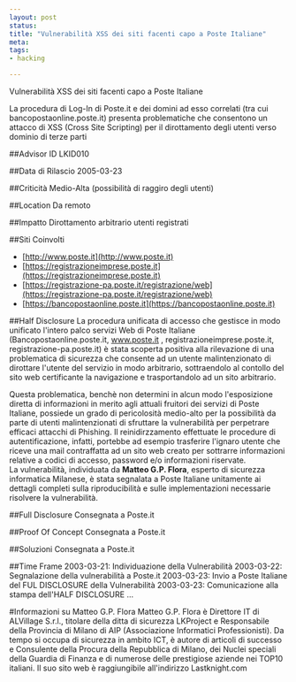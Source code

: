 ```yaml
--- 
layout: post
status: 
title: "Vulnerabilità XSS dei siti facenti capo a Poste Italiane"
meta: 
tags:
- hacking

---
```

Vulnerabilità XSS dei siti facenti capo a Poste Italiane

La procedura di Log-In di Poste.it e dei domini ad esso correlati (tra cui bancopostaonline.poste.it) presenta problematiche che consentono un attacco di XSS (Cross Site Scripting) per il dirottamento degli utenti verso dominio di terze parti

##Advisor ID
LKID010

##Data di Rilascio
2005-03-23

##Criticità
Medio-Alta (possibilità di raggiro degli utenti)

##Location
Da remoto

##Impatto
Dirottamento arbitrario utenti registrati

##Siti Coinvolti

*  [http://www.poste.it](http://www.poste.it)
*  [https://registrazioneimprese.poste.it](https://registrazioneimprese.poste.it)
*  [https://registrazione-pa.poste.it/registrazione/web](https://registrazione-pa.poste.it/registrazione/web)
*  [https://bancopostaonline.poste.it](https://bancopostaonline.poste.it)

##Half Disclosure
La procedura unificata di accesso che gestisce in modo unificato l'intero palco servizi Web di Poste Italiane (Bancopostaonline.poste.it, www.poste.it , registrazioneimprese.poste.it, registrazione-pa.poste.it) è stata scoperta positiva alla rilevazione di una problematica di sicurezza che consente ad un utente malintenzionato di dirottare l'utente del servizio in modo arbitrario, sottraendolo al contollo del sito web certificante la navigazione e trasportandolo ad un sito arbitrario.  

Questa problematica, benchè non determini in alcun modo l'esposizione diretta di informazioni in merito agli attuali fruitori dei servizi di Poste Italiane, possiede un grado di pericolosità medio-alto per la possibilità da parte di utenti malintenzionati di sfruttare la vulnerabilità per perpetrare efficaci attacchi di Phishing. Il reinidirzzamento effettuate le procedure di autentificazione, infatti, portebbe ad esempio trasferire l'ignaro utente che riceve una mail contraffatta ad un sito web creato per sottrarre informazioni relative a codici di accesso, password e/o informazioni riservate.  
La vulnerabilità, individuata da **Matteo G.P. Flora**, esperto di sicurezza informatica Milanese, è stata segnalata a Poste Italiane unitamente ai dettagli completi sulla riproducibilità e sulle implementazioni necessarie risolvere la vulnerabilità.  

##Full Disclosure
Consegnata a Poste.it

##Proof Of Concept
Consegnata a Poste.it

##Soluzioni
Consegnata a Poste.it

##Time Frame
2003-03-21: Individuazione della Vulnerabilità
2003-03-22: Segnalazione della vulnerabilità a Poste.it
2003-03-23: Invio a Poste Italiane del FUL DISCLOSURE della Vulnerabilità
2003-03-23: Comunicazione alla stampa dell'HALF DISCLOSURE
...

#Informazioni su Matteo G.P. Flora
Matteo G.P. Flora è Direttore IT di ALVillage S.r.l., titolare della ditta di sicurezza LKProject e Responsabile della Provincia di Milano di AIP (Associazione Informatici Professionisti). Da tempo si occupa di sicurezza in ambito ICT, è autore di articoli di successo e Consulente della Procura della Repubblica di Milano, dei Nuclei speciali della Guardia di Finanza e di numerose delle prestigiose aziende nei TOP10 italiani.
Il suo sito web è raggiungibile all'indirizzo Lastknight.com 
